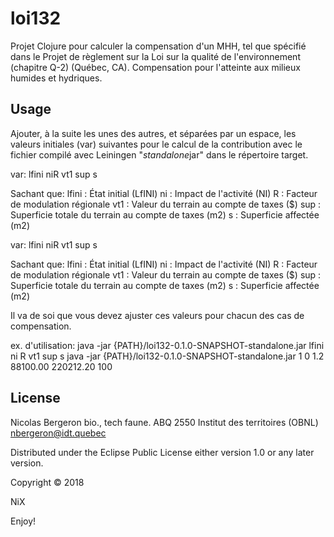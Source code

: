 # loi132
Projet Clojure pour calculer la compensation d'un MHH, tel que
spécifié dans le Projet de règlement sur la Loi sur la qualité de
l'environnement (chapitre Q-2) (Québec, CA).  Compensation pour
l'atteinte aux milieux humides et hydriques.

## Usage
Ajouter, à la suite les unes des autres, et séparées par un espace,
les valeurs initiales (var) suivantes pour le calcul de la
contribution avec le fichier compilé avec Leiningen "*standalone*jar"
dans le répertoire target.

var:
lfini
niR
vt1
sup
s

Sachant que:
lfini : État initial (LfINI)
ni : Impact de l'activité (NI)
R : Facteur de modulation régionale
vt1 : Valeur du terrain au compte de taxes ($)
sup : Superficie totale du terrain au compte de taxes (m2)
s : Superficie affectée (m2)

var:
lfini niR vt1 sup s

Sachant que:
lfini : État initial (LfINI)
ni : Impact de l'activité (NI)
R : Facteur de modulation régionale
vt1 : Valeur du terrain au compte de taxes ($)
sup : Superficie totale du terrain au compte de taxes (m2)
s : Superficie affectée (m2)

Il va de soi que vous devez ajuster ces valeurs pour chacun des cas de compensation.

ex. d'utilisation:
java -jar {PATH}/loi132-0.1.0-SNAPSHOT-standalone.jar lfini ni R vt1 sup s
java -jar {PATH}/loi132-0.1.0-SNAPSHOT-standalone.jar 1 0 1.2 88100.00 220212.20 100

## License
Nicolas Bergeron
bio., tech faune. ABQ 2550
Institut des territoires (OBNL)
nbergeron@idt.quebec

Distributed under the Eclipse Public License either version 1.0 or any
later version.

Copyright © 2018

NiX

Enjoy!
